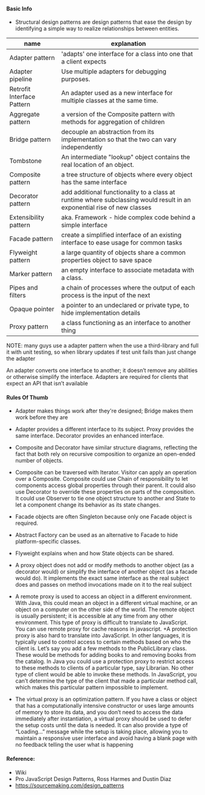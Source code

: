 #### Basic Info
+ Structural design patterns are design patterns that ease the design by identifying a simple way to realize relationships between entities.

name | explanation | 
--- | --- |
Adapter pattern | 'adapts' one interface for a class into one that a client expects
Adapter pipeline |  Use multiple adapters for debugging purposes.
Retrofit Interface Pattern | An adapter used as a new interface for multiple classes at the same time.
Aggregate pattern | a version of the Composite pattern with methods for aggregation of children
Bridge pattern | decouple an abstraction from its implementation so that the two can vary independently
Tombstone | An intermediate "lookup" object contains the real location of an object.
Composite pattern | a tree structure of objects where every object has the same interface
Decorator pattern | add additional functionality to a class at runtime where subclassing would result in an exponential rise of new classes
Extensibility pattern | aka. Framework - hide complex code behind a simple interface
Facade pattern | create a simplified interface of an existing interface to ease usage for common tasks
Flyweight pattern | a large quantity of objects share a common properties object to save space
Marker pattern | an empty interface to associate metadata with a class.
Pipes and filters | a chain of processes where the output of each process is the input of the next
Opaque pointer | a pointer to an undeclared or private type, to hide implementation details
Proxy pattern | a class functioning as an interface to another thing


NOTE: many guys use a adapter pattern when the use a third-library and full it with unit testing, so when 
library updates if test unit fails than just change the adapter

An adapter converts one interface to another; it doesn’t remove any abilities
or otherwise simplify the interface. Adapters are required for clients that expect an API
that isn’t available

#### Rules Of Thumb
+ Adapter makes things work after they're designed; Bridge makes them work before they are
+ Adapter provides a different interface to its subject. Proxy provides the same interface. Decorator provides an enhanced interface.
+ Composite and Decorator have similar structure diagrams, reflecting the fact that both rely on recursive composition to organize an open-ended number of objects.
+ Composite can be traversed with Iterator. Visitor can apply an operation over a Composite. Composite could use Chain of responsibility to let components access global properties through their parent. It could also use Decorator to override these properties on parts of the composition. It could use Observer to tie one object structure to another and State to let a component change its behavior as its state changes.
+ Facade objects are often Singleton because only one Facade object is required.
+ Abstract Factory can be used as an alternative to Facade to hide platform-specific classes.
+ Flyweight explains when and how State objects can be shared.

+ A proxy object does not add or modify methods to another object (as a decorator would) or simplify the interface of another object (as a facade would do). It implements the exact same interface as the real subject does and passes on method invocations made on it to the real subject
+ A remote proxy is used to access an object in a different environment. With Java, this could mean an object in a different virtual machine, or an object on a computer on the other side of the world. The remote object is usually persistent; it is accessible at any time from any other environment. This type of proxy is difficult to translate to JavaScript. You can use remote proxy for cache reasons in javascript.
+A protection proxy is also hard to translate into JavaScript. In other languages, it is typically used to control access to certain methods based on who the client is. Let’s say you add a few methods to the PublicLibrary class. These would be methods for adding books to and removing books from the catalog. In Java you could use a protection proxy to restrict access to these methods to clients of a particular type, say Librarian. No other type of client would be able to invoke these methods. In JavaScript, you can’t determine the type of the client that made a particular method call, which makes this particular pattern impossible to implement. 
+ The virtual proxy is an optimization pattern. If you have a class or object that has a computationally intensive constructor or uses large amounts of memory to store its data, and you don’t need to access the data immediately after instantiation, a virtual proxy should be used to defer the setup costs until the data is needed. It can also provide a type of “Loading...” message while the setup is taking place, allowing you to maintain a responsive user interface and avoid having a blank page with no feedback telling the user what is happening


#### Reference:
+ Wiki
+ Pro JavaScript Design Patterns, Ross Harmes and Dustin Diaz
+ https://sourcemaking.com/design_patterns